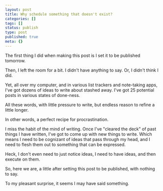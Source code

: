 ```yaml
---
layout: post
title: Why schedule something that doesn't exist?
categories: []
tags: []
status: publish
type: post
published: true
meta: {}
---
```




The first thing I did when making this post is I set it to be published tomorrow.



Then, I left the room for a bit. I didn't have anything to say. Or, I didn't think I did.



Yet, all over my computer, and in various list trackers and note-taking apps, I've got dozens of ideas to write about stashed away. I've got 25 potential posts in various states of done-ness.



All these words, with little pressure to write, but endless reason to refine a little longer.



In other words, a perfect recipe for procrastination.



I miss the habit of the mind of writing. Once I've "cleared the deck" of past things I 
have written, I've got to come up with new things to write. Which means I need to be cognizant of ideas that pass through my head, and I need to flesh them out to something that can be expressed.



Heck, I don't even need to just 
notice ideas, I need to 
have ideas, and then execute on them.



So, here we are, a little after setting this post to be published, with nothing to say.



To my pleasant surprise, it seems I may have said something.
